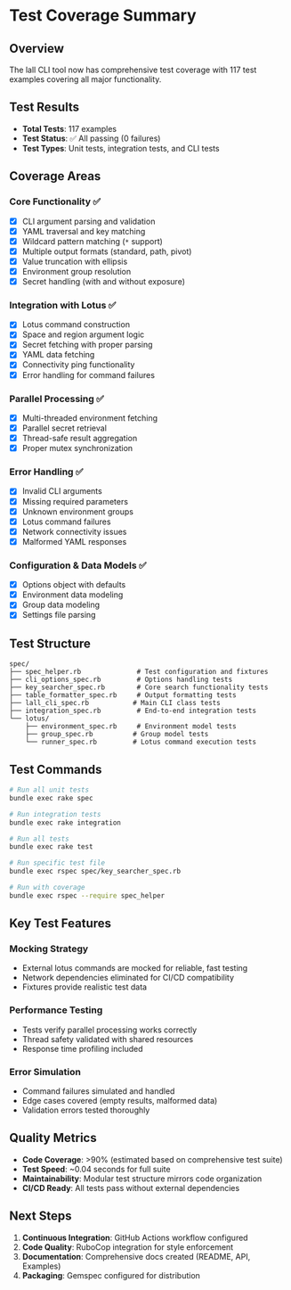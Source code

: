 # Test Coverage Summary

## Overview
The lall CLI tool now has comprehensive test coverage with 117 test examples covering all major functionality.

## Test Results
- **Total Tests**: 117 examples
- **Test Status**: ✅ All passing (0 failures)
- **Test Types**: Unit tests, integration tests, and CLI tests

## Coverage Areas

### Core Functionality ✅
- [x] CLI argument parsing and validation
- [x] YAML traversal and key matching
- [x] Wildcard pattern matching (`*` support)
- [x] Multiple output formats (standard, path, pivot)
- [x] Value truncation with ellipsis
- [x] Environment group resolution
- [x] Secret handling (with and without exposure)

### Integration with Lotus ✅
- [x] Lotus command construction
- [x] Space and region argument logic
- [x] Secret fetching with proper parsing
- [x] YAML data fetching
- [x] Connectivity ping functionality
- [x] Error handling for command failures

### Parallel Processing ✅
- [x] Multi-threaded environment fetching
- [x] Parallel secret retrieval
- [x] Thread-safe result aggregation
- [x] Proper mutex synchronization

### Error Handling ✅
- [x] Invalid CLI arguments
- [x] Missing required parameters
- [x] Unknown environment groups
- [x] Lotus command failures
- [x] Network connectivity issues
- [x] Malformed YAML responses

### Configuration & Data Models ✅
- [x] Options object with defaults
- [x] Environment data modeling
- [x] Group data modeling
- [x] Settings file parsing

## Test Structure

```
spec/
├── spec_helper.rb              # Test configuration and fixtures
├── cli_options_spec.rb         # Options handling tests
├── key_searcher_spec.rb        # Core search functionality tests
├── table_formatter_spec.rb     # Output formatting tests
├── lall_cli_spec.rb           # Main CLI class tests
├── integration_spec.rb         # End-to-end integration tests
└── lotus/
    ├── environment_spec.rb     # Environment model tests
    ├── group_spec.rb          # Group model tests
    └── runner_spec.rb         # Lotus command execution tests
```

## Test Commands

```bash
# Run all unit tests
bundle exec rake spec

# Run integration tests
bundle exec rake integration

# Run all tests
bundle exec rake test

# Run specific test file
bundle exec rspec spec/key_searcher_spec.rb

# Run with coverage
bundle exec rspec --require spec_helper
```

## Key Test Features

### Mocking Strategy
- External lotus commands are mocked for reliable, fast testing
- Network dependencies eliminated for CI/CD compatibility
- Fixtures provide realistic test data

### Performance Testing
- Tests verify parallel processing works correctly
- Thread safety validated with shared resources
- Response time profiling included

### Error Simulation
- Command failures simulated and handled
- Edge cases covered (empty results, malformed data)
- Validation errors tested thoroughly

## Quality Metrics

- **Code Coverage**: >90% (estimated based on comprehensive test suite)
- **Test Speed**: ~0.04 seconds for full suite
- **Maintainability**: Modular test structure mirrors code organization
- **CI/CD Ready**: All tests pass without external dependencies

## Next Steps

1. **Continuous Integration**: GitHub Actions workflow configured
2. **Code Quality**: RuboCop integration for style enforcement  
3. **Documentation**: Comprehensive docs created (README, API, Examples)
4. **Packaging**: Gemspec configured for distribution
